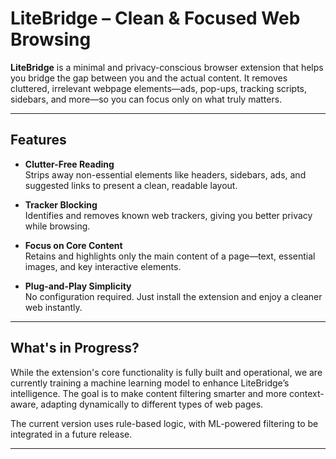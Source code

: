 # LiteBridge – Clean & Focused Web Browsing

**LiteBridge** is a minimal and privacy-conscious browser extension that helps you bridge the gap between you and the actual content. It removes cluttered, irrelevant webpage elements—ads, pop-ups, tracking scripts, sidebars, and more—so you can focus only on what truly matters.

---

## Features

- **Clutter-Free Reading**  
  Strips away non-essential elements like headers, sidebars, ads, and suggested links to present a clean, readable layout.

- **Tracker Blocking**  
  Identifies and removes known web trackers, giving you better privacy while browsing.

- **Focus on Core Content**  
  Retains and highlights only the main content of a page—text, essential images, and key interactive elements.

- **Plug-and-Play Simplicity**  
  No configuration required. Just install the extension and enjoy a cleaner web instantly.

---

## What's in Progress?

While the extension's core functionality is fully built and operational, we are currently training a machine learning model to enhance LiteBridge’s intelligence. The goal is to make content filtering smarter and more context-aware, adapting dynamically to different types of web pages.

The current version uses rule-based logic, with ML-powered filtering to be integrated in a future release.

---
